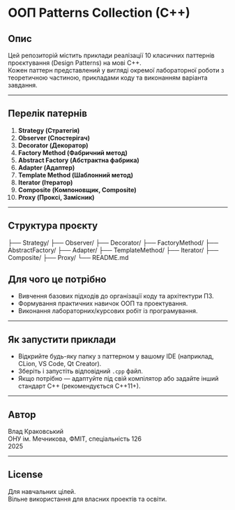 # ООП Patterns Collection (C++)

## Опис

Цей репозиторій містить приклади реалізації 10 класичних паттернів проєктування (Design Patterns) на мові C++.  
Кожен паттерн представлений у вигляді окремої лабораторної роботи з теоретичною частиною, прикладами коду та виконанням варіанта завдання.

---

## Перелік патернів

1. **Strategy (Стратегія)**
2. **Observer (Спостерігач)**
3. **Decorator (Декоратор)**
4. **Factory Method (Фабричний метод)**
5. **Abstract Factory (Абстрактна фабрика)**
6. **Adapter (Адаптер)**
7. **Template Method (Шаблонний метод)**
8. **Iterator (Ітератор)**
9. **Composite (Компоновщик, Composite)**
10. **Proxy (Проксі, Замісник)**

---

## Структура проєкту

├── Strategy/
├── Observer/
├── Decorator/
├── FactoryMethod/
├── AbstractFactory/
├── Adapter/
├── TemplateMethod/
├── Iterator/
├── Composite/
├── Proxy/
└── README.md

## Для чого це потрібно

- Вивчення базових підходів до організації коду та архітектури ПЗ.
- Формування практичних навичок ООП та проектування.
- Виконання лабораторних/курсових робіт із програмування.

---

## Як запустити приклади

- Відкрийте будь-яку папку з паттерном у вашому IDE (наприклад, CLion, VS Code, Qt Creator).
- Зберіть і запустіть відповідний `.cpp` файл.
- Якщо потрібно — адаптуйте під свій компілятор або задайте інший стандарт C++ (рекомендується C++11+).

---

## Автор

Влад Краковський  
ОНУ ім. Мечникова, ФМІТ, спеціальність 126  
2025

---

## License

Для навчальних цілей.  
Вільне використання для власних проектів та освіти.

